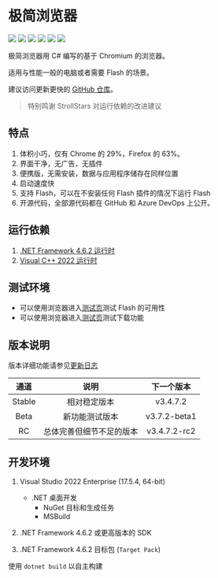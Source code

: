 # 极简浏览器

![][Shields CI] ![][Shields License]
![][Shields Release] ![][Shields Downloads]
![][Shields Lines] ![][Shields Commit]

极简浏览器用 C# 编写的基于 Chromium 的浏览器。

适用与性能一般的电脑或者需要 Flash 的场景。

建议访问更新更快的 [GitHub 仓库](https://github.com/KaiHuaDou/EasyBrowserAdvanced)。

> 特别鸣谢 StrollStars 对运行依赖的改进建议

## 特点

1. 体积小巧，仅有 Chrome 的 29%，Firefox 的 63%。
2. 界面干净，无广告，无插件
3. 便携版，无需安装，数据与应用程序储存在同样位置
4. 启动速度快
5. 支持 Flash，可以在不安装任何 Flash 插件的情况下运行 Flash
6. 开源代码，全部源代码都在 GitHub 和 Azure DevOps 上公开。

## 运行依赖

1. [.NET Framework 4.6.2 运行时](https://dotnet.microsoft.com/zh-cn/download/dotnet-framework/thank-you/net462-offline-installer)
2. [Visual C++ 2022 运行时](https://aka.ms/vs/17/release/vc_redist.x64.exe)

## 测试环境

+ 可以使用浏览器进入[测试页](https://pinyin.sogou.com/help.php?list=8)测试 Flash 的可用性
+ 可以使用浏览器进入[测试页](http://cachefly.cachefly.net/10mb.test)测试下载功能

## 版本说明

版本详细功能请参见[更新日志](./CHANGELOG.md)

|通道|说明|下一个版本|
|:-:|:-:|:-:|
|Stable|相对稳定版本|v3.4.7.2|
|Beta|新功能测试版本|v3.7.2-beta1|
|RC|总体完善但细节不足的版本|v3.4.7.2-rc2|

## 开发环境

1. Visual Studio 2022 Enterprise (17.5.4, 64-bit)
    + .NET 桌面开发
        + NuGet 目标和生成任务
        + MSBuild

2. .NET Framework 4.6.2 或更高版本的 SDK
3. .NET Framework 4.6.2 目标包 (`Target Pack`)

使用 `dotnet build` 以自主构建

[Shields CI]: https://img.shields.io/github/actions/workflow/status/kaihuadou/easybrowseradvanced/build.yml
[Shields License]: https://img.shields.io/github/license/kaihuadou/easybrowseradvanced
[Shields Release]: https://img.shields.io/github/v/release/kaihuadou/easybrowseradvanced
[Shields Downloads]: https://img.shields.io/github/downloads/kaihuadou/easybrowseradvanced/total
[Shields Lines]: https://img.shields.io/tokei/lines/github/kaihuadou/easybrowseradvanced
[Shields Commit]: https://img.shields.io/github/commit-activity/y/kaihuadou/easybrowseradvanced
